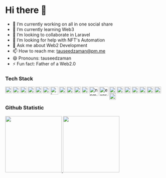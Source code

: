 # Hi there 👋

- 🔭 I’m currently working on all in one social share
- 🌱 I’m currently learning Web3 
- 👯 I’m looking to collaborate in Laravel
- 🤔 I’m looking for help with NFT's Automation
- 💬 Ask me about Web2 Development
- 📫 How to reach me: tauseedzaman@pm.me
- 😄 Pronouns: tauseedzaman
- ⚡ Fun fact: Father of a Web2.0

### Tech Stack


<a href="#"><img align="left" alt="bootstrap" title="bootstrap" width="21px" src="https://cdn.worldvectorlogo.com/logos/bootstrap-icon.svg" /></a>
<a href="#"><img align="left" alt="sass" title="sass" width="21px" src="https://cdn.worldvectorlogo.com/logos/sass-1.svg" /></a>
<a href="#"><img align="left" alt="tailwind" title="tailwind" width="21px" src="https://cdn.worldvectorlogo.com/logos/tailwind-css-2.svg" /></a>
<a href="#"><img align="left" alt="python" title="python" width="21px" src="https://cdn.worldvectorlogo.com/logos/python-5.svg" /></a>
<a href="#"><img align="left" alt="linux" title="linux" width="21px" src="https://cdn.worldvectorlogo.com/logos/linux-tux.svg" /></a>
<a href="#"><img align="left" alt="git bash" title="git bash" width="21px" src="https://cdn.worldvectorlogo.com/logos/git-bash.svg" /></a>
<a href="#"><img align="left" alt="bash" title="bash" width="25px" src="https://cdn.worldvectorlogo.com/logos/bash-1.svg" /></a>
<a href="laravel.com"><img align="left" alt="laravel" title="laravel" width="21px" src="https://cdn.worldvectorlogo.com/logos/laravel-2.svg" /></a>
<a href="php.net"><img align="left" alt="php" title="php" width="21px" src="https://cdn.worldvectorlogo.com/logos/php-1.svg" /></a>
<a href="#"><img align="left" alt="mysql" title="mysql" width="21px" src="https://cdn.worldvectorlogo.com/logos/mysql-6.svg" /></a>

 <a href="#"><img align="left" alt="Laravel" title="Laravel" width="21px" src="https://upload.wikimedia.org/wikipedia/commons/9/99/Unofficial_JavaScript_logo_2.svg" /></a>

<a href="#"><img align="left" alt="npm" title="npm" width="29px" src="https://cdn.worldvectorlogo.com/logos/npm.svg" /></a>
<a href="#"><img align="left" alt="express" title="express" width="29px" src="https://www.pngfind.com/images/lazy-bg.png"/></a>
<a href="vuejs.org"><img align="left" alt="svlet" title="svlet" width="21px" src="https://cdn.worldvectorlogo.com/logos/svelte-1.svg" /></a>
<a href="vuejs.org"><img align="left" alt="alpine" title="alpine" width="21px" src="https://cdn.worldvectorlogo.com/logos/alpine-13.svg" /></a>
 <a href="vuejs.org"><img align="left" alt="vue" title="vue" width="21px" src="https://cdn.worldvectorlogo.com/logos/vue-9.svg" /></a>
  <a href="nuxtjs.org"><img align="left" alt="vue nuxt" title="vue nuxt" width="21px" src="https://cdn.worldvectorlogo.com/logos/nuxt-2.svg" /></a>
  <a href="https://nodejs.org/"><img align="left" alt="NodeJS" title="NodeJS" width="21px" src="https://seeklogo.com/images/N/nodejs-logo-FBE122E377-seeklogo.com.png" /></a>
  <a href="https://reactjs.org/"><img align="left" alt="React" title="React" width="21px" src="https://cdn.worldvectorlogo.com/logos/react-2.svg" /></a>
  <a href="https://hapi.dev/"><img align="left" alt="Hapi" title="Hapi (NodeJS HTTP Framework)" width="21px" src="https://avatars.githubusercontent.com/u/3774533?s=200&v=4" /></a>
  <a href="https://nextjs.org/"><img align="left" alt="Next" title="Next (React SSR Framework)" width="21px" src="https://iconape.com/wp-content/files/gm/82643/svg/next-js.svg" /></a>
  <br>
  <br>
  
### Github Statistic
<p align="left">
<a href="https://github.com/tauseedzaman">
  <img height="180em" src="https://github-readme-stats-eight-theta.vercel.app/api?username=tauseedzaman&show_icons=true&theme=algolia&include_all_commits=true&count_private=true"/>
  <img height="180em" src="https://github-readme-stats-eight-theta.vercel.app/api/top-langs/?username=tauseedzaman&layout=compact&langs_count=8&theme=algolia"/>
</a>
</p>

